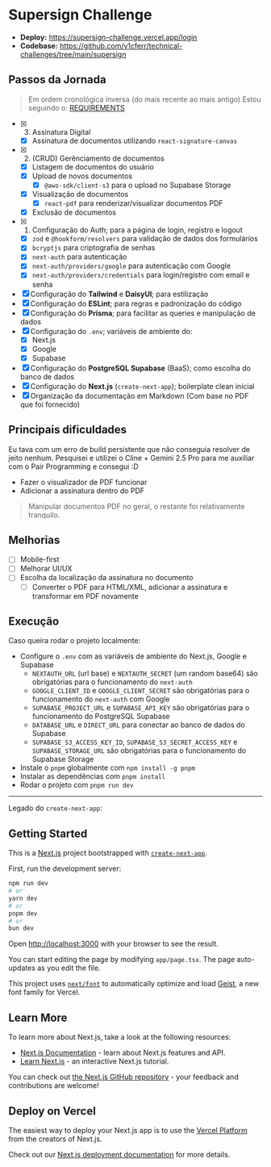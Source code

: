 # Supersign Challenge

- **Deploy:** <https://supersign-challenge.vercel.app/login>
- **Codebase:** <https://github.com/v1cferr/technical-challenges/tree/main/supersign>

## Passos da Jornada

> Em ordem cronológica inversa (do mais recente ao mais antigo)
> Estou seguindo o: [REQUIREMENTS](./REQUIREMENTS.md)

- [x] 3. Assinatura Digital
  - [x] Assinatura de documentos utilizando `react-signature-canvas`
- [x] 2. (CRUD) Gerênciamento de documentos
  - [x] Listagem de documentos do usuário
  - [x] Upload de novos documentos
    - [x] `@aws-sdk/client-s3` para o upload no Supabase Storage
  - [x] Visualização de documentos
    - [x] `react-pdf` para renderizar/visualizar documentos PDF
  - [x] Exclusão de documentos
- [x] 1. Configuração do Auth; para a página de login, registro e logout
  - [x] `zod` e `@hookform/resolvers` para validação de dados dos formulários
  - [x] `bcryptjs` para criptografia de senhas
  - [x] `next-auth` para autenticação
  - [x] `next-auth/providers/google` para autenticação com Google
  - [x] `next-auth/providers/credentials` para login/registro com email e senha
- [x] Configuração do **Tailwind** e **DaisyUI**; para estilização
- [x] Configuração do **ESLint**; para regras e padronização do código
- [x] Configuração do **Prisma**; para facilitar as queries e manipulação de dados
- [x] Configuração do `.env`; variáveis de ambiente do:
  - [x] Next.js
  - [x] Google
  - [x] Supabase
- [x] Configuração do **PostgreSQL Supabase** (BaaS); como escolha do banco de dados
- [x] Configuração do **Next.js** (`create-next-app`); boilerplate clean inicial
- [x] Organização da documentação em Markdown (Com base no PDF que foi fornecido)

## Principais dificuldades

Eu tava com um erro de build persistente que não conseguia resolver de jeito nenhum. Pesquisei e utilizei o Cline + Gemini 2.5 Pro para me auxiliar com o Pair Programming e consegui :D

- Fazer o visualizador de PDF funcionar
- Adicionar a assinatura dentro do PDF

> Manipular documentos PDF no geral, o restante foi relativamente tranquilo.

## Melhorias

- [ ] Mobile-first
- [ ] Melhorar UI/UX
- [ ] Escolha da localização da assinatura no documento
  - [ ] Converter o PDF para HTML/XML, adicionar a assinatura e transformar em PDF novamente

## Execução

Caso queira rodar o projeto localmente:

- Configure o `.env` com as variáveis de ambiente do Next.js, Google e Supabase
  - `NEXTAUTH_URL` (url base) e `NEXTAUTH_SECRET` (um random base64) são obrigatórias para o funcionamento do `next-auth`
  - `GOOGLE_CLIENT_ID` e `GOOGLE_CLIENT_SECRET` são obrigatórias para o funcionamento do `next-auth` com Google
  - `SUPABASE_PROJECT_URL` e `SUPABASE_API_KEY` são obrigatórias para o funcionamento do PostgreSQL Supabase
  - `DATABASE_URL` e `DIRECT_URL` para conectar ao banco de dados do Supabase
  - `SUPABASE_S3_ACCESS_KEY_ID`, `SUPABASE_S3_SECRET_ACCESS_KEY` e `SUPABASE_STORAGE_URL` são obrigatórias para o funcionamento do Supabase Storage
- Instale o `pnpm` globalmente com `npm install -g pnpm`
- Instalar as dependências com `pnpm install`
- Rodar o projeto com `pnpm run dev`

---

Legado do `create-next-app`:

## Getting Started

This is a [Next.js](https://nextjs.org) project bootstrapped with [`create-next-app`](https://nextjs.org/docs/app/api-reference/cli/create-next-app).

First, run the development server:

```bash
npm run dev
# or
yarn dev
# or
pnpm dev
# or
bun dev
```

Open [http://localhost:3000](http://localhost:3000) with your browser to see the result.

You can start editing the page by modifying `app/page.tsx`. The page auto-updates as you edit the file.

This project uses [`next/font`](https://nextjs.org/docs/app/building-your-application/optimizing/fonts) to automatically optimize and load [Geist](https://vercel.com/font), a new font family for Vercel.

## Learn More

To learn more about Next.js, take a look at the following resources:

- [Next.js Documentation](https://nextjs.org/docs) - learn about Next.js features and API.
- [Learn Next.js](https://nextjs.org/learn) - an interactive Next.js tutorial.

You can check out [the Next.js GitHub repository](https://github.com/vercel/next.js) - your feedback and contributions are welcome!

## Deploy on Vercel

The easiest way to deploy your Next.js app is to use the [Vercel Platform](https://vercel.com/new?utm_medium=default-template&filter=next.js&utm_source=create-next-app&utm_campaign=create-next-app-readme) from the creators of Next.js.

Check out our [Next.js deployment documentation](https://nextjs.org/docs/app/building-your-application/deploying) for more details.

<!-- apenas testando o ignored build step do deploy na Vercel -->
<!-- Ignored Build Step
When a commit is pushed to the Git repository that is connected with your Project, its SHA will determine if a new Build has to be issued. If the SHA was deployed before, no new Build will be issued.
You can customize this behavior with a command that exits with code 1 (new Build needed) or code 0. -->
